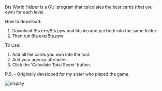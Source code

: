 Bts World Helper is a GUI program that calculates the best cards (that you own) for each level.

How to download:
1. Download Bts.exe/Bts.pyw and bts.ico and put both into the same folder.
2. Then run Bts.exe/Bts.pyw


To Use:
1. Add all the cards you own into the tool.
2. Add your agency attributes.
3. Click the 'Calculate Total Score' button.






P.S. - Originally developed for my sister who played the game.

![display](https://user-images.githubusercontent.com/24804326/138356182-8dbd7b7c-b7d5-402c-b8bc-3134e3f28807.png)


